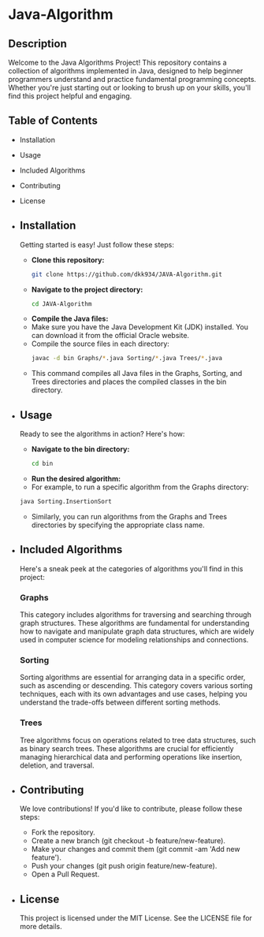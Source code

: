 # Java-Algorithm

## Description
Welcome to the Java Algorithms Project! This repository contains a collection of algorithms implemented in Java, designed to help beginner programmers understand and practice fundamental programming concepts. Whether you're just starting out or looking to brush up on your skills, you'll find this project helpful and engaging.

## Table of Contents
- Installation
- Usage
- Included Algorithms
- Contributing
- License

- ## Installation
  Getting started is easy! Just follow these steps:
  
  - **Clone this repository:**
     ```bash
     git clone https://github.com/dkk934/JAVA-Algorithm.git
  - **Navigate to the project directory:**
     ```bash
     cd JAVA-Algorithm
  - **Compile the Java files:**
   - Make sure you have the Java Development Kit (JDK) installed. You can download it from the official Oracle website.
   - Compile the source files in each directory:
     ```bash
     javac -d bin Graphs/*.java Sorting/*.java Trees/*.java
   - This command compiles all Java files in the Graphs, Sorting, and Trees directories and places the compiled classes in the bin directory.
  
- ## Usage
  Ready to see the algorithms in action? Here's how:
  
  - **Navigate to the bin directory:**
     ```bash
     cd bin
  - **Run the desired algorithm:**
   - For example, to run a specific algorithm from the Graphs directory:
   ```bash
   java Sorting.InsertionSort
   ```
   - Similarly, you can run algorithms from the Graphs and Trees directories by specifying the appropriate class name.
  
- ## Included Algorithms
  Here's a sneak peek at the categories of algorithms you'll find in this project:

  ### Graphs
   This category includes algorithms for traversing and searching through graph structures. These algorithms are fundamental for understanding how to navigate and manipulate graph data       structures, which are widely used in computer science for modeling relationships and connections.

  ### Sorting
   Sorting algorithms are essential for arranging data in a specific order, such as ascending or descending. This category covers various sorting techniques, each with its own advantages     and use cases, helping you understand the trade-offs between different sorting methods.

  ### Trees
   Tree algorithms focus on operations related to tree data structures, such as binary search trees. These algorithms are crucial for efficiently managing hierarchical data and performing    operations like insertion, deletion, and traversal.
  
- ## Contributing
  We love contributions! If you'd like to contribute, please follow these steps:

  - Fork the repository.
  - Create a new branch (git checkout -b feature/new-feature).
  - Make your changes and commit them (git commit -am 'Add new feature').
  - Push your changes (git push origin feature/new-feature).
  - Open a Pull Request.
 
- ## License
  This project is licensed under the MIT License. See the LICENSE file for more details.
